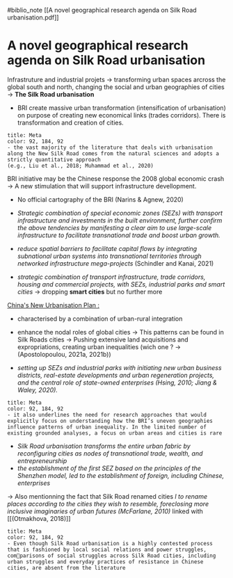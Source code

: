#biblio_note
[[A novel geographical research agenda on Silk Road urbanisation.pdf]]

# A novel geographical research agenda on Silk Road urbanisation
Infrastruture and industrial projets -> transforming urban spaces arcross the global south and north, changing the social and urban geographies of cities -> **The Silk Road urbanisation**

- BRI create massive urban transformation (intensification of urbanisation) on purpose of creating new economical links (trades corridors). There is transformation and creation of cities.

```ad-note
title: Meta
color: 92, 184, 92
- the vast majority of the literature that deals with urbanisation along the New Silk Road comes from the natural sciences and adopts a strictly quantitative approach
(e.g., Liu et al., 2018; Muhammad et al., 2020)
```

BRI initiative may be the Chinese response the 2008 global economic crash -> A new stimulation that will support infrastructure devellopment. 

- No official cartography of the BRI (Narins & Agnew, 2020)

- *Strategic combination of special economic zones (SEZs) with transport infrastructure and investments in the built environment, further confirm the above tendencies by manifesting a clear aim to use large-scale infrastructure to facilitate transnational trade and boost urban growth.*
- *reduce spatial barriers to facilitate capital flows by integrating subnational urban systems into transnational territories through networked infrastructure mega-projects* (Schindler and Kanai, 2021)
- *strategic combination of transport infrastructure, trade corridors, housing and commercial projects, with SEZs, industrial parks and smart cities* -> dropping **smart cities** but no further more 

<u>China's New Urbanisation Plan :</u>
- characterised by a combination of urban-rural integration 
- enhance the nodal roles of global cities 
-> This patterns can be found in Silk Roads cities 
-> Pushing extensive land acquisitions and expropriations, creating urban inequalities (wich one ? -> (Apostolopoulou, 2021a, 2021b))

- *setting up SEZs and industrial parks with initiating new urban business districts, real-estate developments and urban regeneration projects, and the central role of state-owned enterprises (Hsing, 2010; Jiang & Waley, 2020).*

```ad-note
title: Meta
color: 92, 184, 92
- it also underlines the need for research approaches that would explicitly focus on understanding how the BRI’s uneven geographies influence patterns of urban inequality. In the limited number of existing grounded analyses, a focus on urban areas and cities is rare
```

- *Silk Road urbanisation transforms the entire urban fabric by reconfiguring cities as nodes of transnational trade, wealth, and entrepreneurship*
- *the establishment of the first SEZ based on the principles of the Shenzhen model, led to the establishment of foreign, including Chinese, enterprises*

-> Also mentionning the fact that Silk Road renamed cities 
*l to rename places according to the cities they wish to resemble, foreclosing more inclusive imaginaries of urban futures (McFarlane, 2010)* linked with [[(Otmakhova, 2018)]]

```ad-note
title: Meta
color: 92, 184, 92
- Even though Silk Road urbanisation is a highly contested process that is fashioned by local social relations and power struggles, comparisons of social struggles across Silk Road cities, including urban struggles and everyday practices of resistance in Chinese cities, are absent from the literature
```

